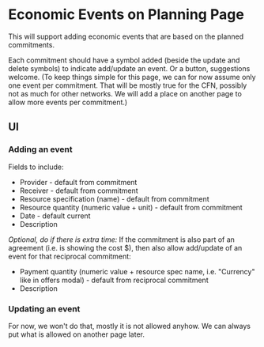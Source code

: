 # Economic Events on Planning Page

This will support adding economic events that are based on the planned commitments.

Each commitment should have a symbol added (beside the update and delete symbols) to indicate add/update an event.  Or a button, suggestions welcome.  (To keep things simple for this page, we can for now assume only one event per commitment.  That will be mostly true for the CFN, possibly not as much for other networks.  We will add a place on another page to allow more events per commitment.)

## UI

### Adding an event

Fields to include:

* Provider - default from commitment
* Receiver - default from commitment
* Resource specification (name) - default from commitment
* Resource quantity (numeric value + unit) - default from commitment
* Date - default current
* Description

*Optional, do if there is extra time:* If the commitment is also part of an agreement (i.e. is showing the cost $), then also allow add/update of an event for that reciprocal commitment:

* Payment quantity (numeric value + resource spec name, i.e. "Currency" like in offers modal) - default from reciprocal commitment
* Description

### Updating an event

For now, we won't do that, mostly it is not allowed anyhow.  We can always put what is allowed on another page later.

